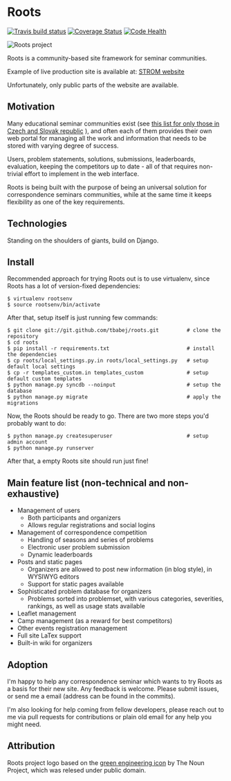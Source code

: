 Roots
=====

[![Travis build status](https://travis-ci.org/tbabej/roots.svg?branch=master)](https://travis-ci.org/tbabej/roots)
[![Coverage Status](https://coveralls.io/repos/tbabej/roots/badge.svg?branch=master)](https://coveralls.io/r/tbabej/roots?branch=master)
[![Code Health](https://landscape.io/github/tbabej/roots/master/landscape.svg?style=flat)](https://landscape.io/github/tbabej/roots/master)

![Roots project](https://raw.githubusercontent.com/tbabej/roots/master/base/static/logo.png  "Roots project")

Roots is a community-based site framework for seminar communities.

Example of live production site is available at: [STROM website](https://seminar.strom.sk/)

Unfortunately, only public parts of the website are available.

Motivation
----------

Many educational seminar communities exist (see [this list for only those in Czech and Slovak republic](http://cs.wikipedia.org/wiki/Koresponden%C4%8Dn%C3%AD_semin%C3%A1%C5%99#P.C5.99ehled_semin.C3.A1.C5.99.C5.AF_v.C4.8Detn.C4.9B_t.C3.A9mat) ), and often each of them provides their own web portal for managing all the work and information that needs to be stored with varying degree of success.

Users, problem statements, solutions, submissions, leaderboards, evaluation, keeping the competitors up to date - all of that requires non-trivial effort to implement in the web interface.

Roots is being built with the purpose of being an universal solution for correspondence seminars communities, while at the same time it keeps flexibility as one of the key requirements.

Technologies
------------

Standing on the shoulders of giants, build on Django.

Install
-------

Recommended approach for trying Roots out is to use virtualenv, since Roots has a lot of version-fixed dependencies:

    $ virtualenv rootsenv
    $ source rootsenv/bin/activate

After that, setup itself is just running few commands:

    $ git clone git://git.github.com/tbabej/roots.git         # clone the repository
    $ cd roots
    $ pip install -r requirements.txt                         # install the dependencies
    $ cp roots/local_settings.py.in roots/local_settings.py   # setup default local settings
    $ cp -r templates_custom.in templates_custom              # setup default custom templates
    $ python manage.py syncdb --noinput                       # setup the database
    $ python manage.py migrate                                # apply the migrations

Now, the Roots should be ready to go. There are two more steps you'd probably want to do:

    $ python manage.py createsuperuser                        # setup admin account
    $ python manage.py runserver

After that, a empty Roots site should run just fine!


Main feature list (non-technical and non-exhaustive)
----------------------------------------------------

* Management of users
  * Both participants and organizers
  * Allows regular registrations and social logins
* Management of correspondence competition
  * Handling of seasons and series of problems
  * Electronic user problem submission
  * Dynamic leaderboards
* Posts and static pages
  * Organizers are allowed to post new information (in blog style), in WYSIWYG editors
  * Support for static pages available
* Sophisticated problem database for organizers
  * Problems sorted into problemset, with various categories, severities, rankings, as well as usage stats available
* Leaflet management
* Camp management (as a reward for best competitors)
* Other events registration management
* Full site LaTex support
* Built-in wiki for organizers

Adoption
--------

I'm happy to help any correspondence seminar which wants to try Roots as a basis for their new site. Any feedback is welcome. Please submit issues, or send me a email (address can be found in the commits).

I'm also looking for help coming from fellow developers, please reach out to me via pull requests for contributions or plain old email for any help you might need.

Attribution
-----------

Roots project logo based on the [green engineering icon](http://thenounproject.com/term/green-engineering/12323/) by The Noun Project, which was relesed under public domain.
